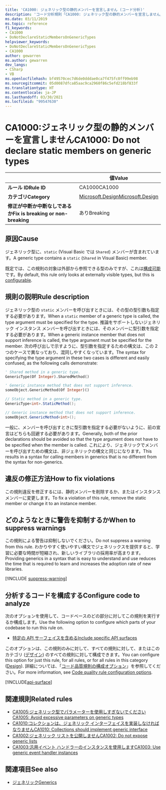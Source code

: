 ```yaml
---
title: 'CA1000: ジェネリック型の静的メンバーを宣言しません (コード分析)'
description: 'コード分析規則「CA1000: ジェネリック型の静的メンバーを宣言しません」について説明します'
ms.date: 03/11/2019
ms.topic: reference
f1_keywords:
- CA1000
- DoNotDeclareStaticMembersOnGenericTypes
helpviewer_keywords:
- DoNotDeclareStaticMembersOnGenericTypes
- CA1000
author: gewarren
ms.author: gewarren
dev_langs:
- CSharp
- VB
ms.openlocfilehash: bf49570cec7d6de0dddae0ca7f475fc0ff99eb98
ms.sourcegitcommit: 05d0087dfca85aac9ca2960f86c5efd218bf833f
ms.translationtype: HT
ms.contentlocale: ja-JP
ms.lasthandoff: 03/30/2021
ms.locfileid: "99547630"
---
```

# <a name="ca1000-do-not-declare-static-members-on-generic-types"></a><span data-ttu-id="a7170-103">CA1000:ジェネリック型の静的メンバーを宣言しません</span><span class="sxs-lookup"><span data-stu-id="a7170-103">CA1000: Do not declare static members on generic types</span></span>

| | <span data-ttu-id="a7170-104">値</span><span class="sxs-lookup"><span data-stu-id="a7170-104">Value</span></span> |
|-|-|
| <span data-ttu-id="a7170-105">**ルール ID**</span><span class="sxs-lookup"><span data-stu-id="a7170-105">**Rule ID**</span></span> |<span data-ttu-id="a7170-106">CA1000</span><span class="sxs-lookup"><span data-stu-id="a7170-106">CA1000</span></span>|
| <span data-ttu-id="a7170-107">**カテゴリ**</span><span class="sxs-lookup"><span data-stu-id="a7170-107">**Category**</span></span> |[<span data-ttu-id="a7170-108">Microsoft.Design</span><span class="sxs-lookup"><span data-stu-id="a7170-108">Microsoft.Design</span></span>](design-warnings.md)|
| <span data-ttu-id="a7170-109">**修正が中断か中断なしであるか**</span><span class="sxs-lookup"><span data-stu-id="a7170-109">**Fix is breaking or non-breaking**</span></span> |<span data-ttu-id="a7170-110">あり</span><span class="sxs-lookup"><span data-stu-id="a7170-110">Breaking</span></span>|

## <a name="cause"></a><span data-ttu-id="a7170-111">原因</span><span class="sxs-lookup"><span data-stu-id="a7170-111">Cause</span></span>

<span data-ttu-id="a7170-112">ジェネリック型に、`static` (Visual Basic では `Shared`) メンバーが含まれています。</span><span class="sxs-lookup"><span data-stu-id="a7170-112">A generic type contains a `static` (`Shared` in Visual Basic) member.</span></span>

<span data-ttu-id="a7170-113">既定では、この規則の対象は外部から参照できる型のみですが、これは[構成可能](#configure-code-to-analyze)です。</span><span class="sxs-lookup"><span data-stu-id="a7170-113">By default, this rule only looks at externally visible types, but this is [configurable](#configure-code-to-analyze).</span></span>

## <a name="rule-description"></a><span data-ttu-id="a7170-114">規則の説明</span><span class="sxs-lookup"><span data-stu-id="a7170-114">Rule description</span></span>

<span data-ttu-id="a7170-115">ジェネリック型の `static` メンバーを呼び出すときには、その型の型引数も指定する必要があります。</span><span class="sxs-lookup"><span data-stu-id="a7170-115">When a `static` member of a generic type is called, the type argument must be specified for the type.</span></span> <span data-ttu-id="a7170-116">推論をサポートしないジェネリック インスタンス メンバーを呼び出すときには、そのメンバーに型引数を指定する必要があります。</span><span class="sxs-lookup"><span data-stu-id="a7170-116">When a generic instance member that does not support inference is called, the type argument must be specified for the member.</span></span> <span data-ttu-id="a7170-117">次の呼び出しで示すように、型引数を指定するための構文は、この 2 つのケースで異なっており、混同しやすくなっています。</span><span class="sxs-lookup"><span data-stu-id="a7170-117">The syntax for specifying the type argument in these two cases is different and easily confused, as the following calls demonstrate:</span></span>

```vb
' Shared method in a generic type.
GenericType(Of Integer).SharedMethod()

' Generic instance method that does not support inference.
someObject.GenericMethod(Of Integer)()
```

```csharp
// Static method in a generic type.
GenericType<int>.StaticMethod();

// Generic instance method that does not support inference.
someObject.GenericMethod<int>();
```

<span data-ttu-id="a7170-118">一般に、メンバーを呼び出すときに型引数を指定する必要がないように、前の宣言はどちらも回避する必要があります。</span><span class="sxs-lookup"><span data-stu-id="a7170-118">Generally, both of the prior declarations should be avoided so that the type argument does not have to be specified when the member is called.</span></span> <span data-ttu-id="a7170-119">これにより、ジェネリックでメンバーを呼び出すための構文は、非ジェネリックの構文と同じになります。</span><span class="sxs-lookup"><span data-stu-id="a7170-119">This results in a syntax for calling members in generics that is no different from the syntax for non-generics.</span></span>

## <a name="how-to-fix-violations"></a><span data-ttu-id="a7170-120">違反の修正方法</span><span class="sxs-lookup"><span data-stu-id="a7170-120">How to fix violations</span></span>

<span data-ttu-id="a7170-121">この規則違反を修正するには、静的メンバーを削除するか、またはインスタンス メンバーに変更します。</span><span class="sxs-lookup"><span data-stu-id="a7170-121">To fix a violation of this rule, remove the static member or change it to an instance member.</span></span>

## <a name="when-to-suppress-warnings"></a><span data-ttu-id="a7170-122">どのようなときに警告を抑制するか</span><span class="sxs-lookup"><span data-stu-id="a7170-122">When to suppress warnings</span></span>

<span data-ttu-id="a7170-123">この規則による警告は抑制しないでください。</span><span class="sxs-lookup"><span data-stu-id="a7170-123">Do not suppress a warning from this rule.</span></span> <span data-ttu-id="a7170-124">わかりやすく使いやすい構文でジェネリックスを提供すると、学習に必要な時間が短縮され、新しいライブラリの採用率が高まります。</span><span class="sxs-lookup"><span data-stu-id="a7170-124">Providing generics in a syntax that is easy to understand and use reduces the time that is required to learn and increases the adoption rate of new libraries.</span></span>

[!INCLUDE [suppress-warning](../../../../includes/code-analysis/suppress-warning.md)]

## <a name="configure-code-to-analyze"></a><span data-ttu-id="a7170-125">分析するコードを構成する</span><span class="sxs-lookup"><span data-stu-id="a7170-125">Configure code to analyze</span></span>

<span data-ttu-id="a7170-126">次のオプションを使用して、コードベースのどの部分に対してこの規則を実行するか構成します。</span><span class="sxs-lookup"><span data-stu-id="a7170-126">Use the following option to configure which parts of your codebase to run this rule on.</span></span>

- [<span data-ttu-id="a7170-127">特定の API サーフェイスを含める</span><span class="sxs-lookup"><span data-stu-id="a7170-127">Include specific API surfaces</span></span>](#include-specific-api-surfaces)

<span data-ttu-id="a7170-128">このオプションは、この規則のみに対して、すべての規則に対して、またはこのカテゴリ ([デザイン](design-warnings.md)) のすべての規則に対して構成できます。</span><span class="sxs-lookup"><span data-stu-id="a7170-128">You can configure this option for just this rule, for all rules, or for all rules in this category ([Design](design-warnings.md)).</span></span> <span data-ttu-id="a7170-129">詳細については、「[コード品質規則の構成オプション](../code-quality-rule-options.md)」を参照してください。</span><span class="sxs-lookup"><span data-stu-id="a7170-129">For more information, see [Code quality rule configuration options](../code-quality-rule-options.md).</span></span>

[!INCLUDE[api-surface](~/includes/code-analysis/api-surface.md)]

## <a name="related-rules"></a><span data-ttu-id="a7170-130">関連規則</span><span class="sxs-lookup"><span data-stu-id="a7170-130">Related rules</span></span>

- [<span data-ttu-id="a7170-131">CA1005:ジェネリック型でパラメーターを使用しすぎないでください</span><span class="sxs-lookup"><span data-stu-id="a7170-131">CA1005: Avoid excessive parameters on generic types</span></span>](ca1005.md)
- [<span data-ttu-id="a7170-132">CA1010:コレクションは、ジェネリック インターフェイスを実装しなければなりません</span><span class="sxs-lookup"><span data-stu-id="a7170-132">CA1010: Collections should implement generic interface</span></span>](ca1010.md)
- [<span data-ttu-id="a7170-133">CA1002:ジェネリック リストを公開しません</span><span class="sxs-lookup"><span data-stu-id="a7170-133">CA1002: Do not expose generic lists</span></span>](ca1002.md)
- [<span data-ttu-id="a7170-134">CA1003:汎用イベント ハンドラーのインスタンスを使用します</span><span class="sxs-lookup"><span data-stu-id="a7170-134">CA1003: Use generic event handler instances</span></span>](ca1003.md)

## <a name="see-also"></a><span data-ttu-id="a7170-135">関連項目</span><span class="sxs-lookup"><span data-stu-id="a7170-135">See also</span></span>

- [<span data-ttu-id="a7170-136">ジェネリック</span><span class="sxs-lookup"><span data-stu-id="a7170-136">Generics</span></span>](../../../csharp/programming-guide/generics/index.md)
